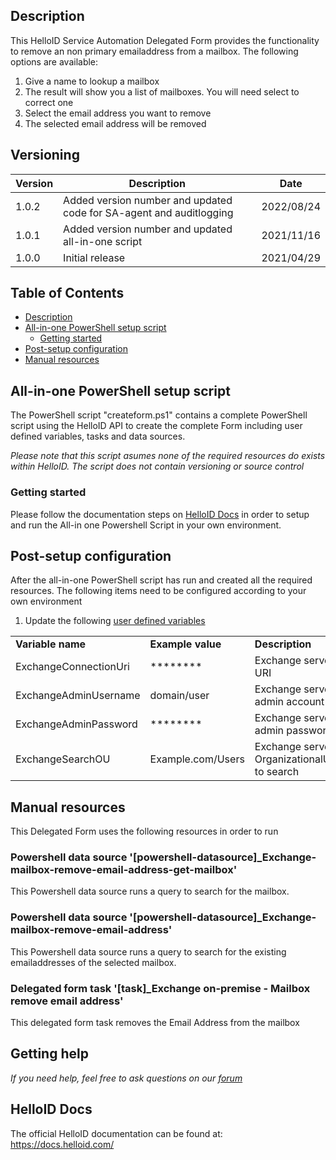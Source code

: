 <!-- Description -->
## Description
This HelloID Service Automation Delegated Form provides the functionality to remove an non primary emailaddress from a mailbox. The following options are available:
 1. Give a name to lookup a mailbox
 2. The result will show you a list of mailboxes. You will need select to correct one
 3. Select the email address you want to remove
 4. The selected email address will be removed

## Versioning
| Version | Description | Date |
| - | - | - |
| 1.0.2   | Added version number and updated code for SA-agent and auditlogging | 2022/08/24  |
| 1.0.1   | Added version number and updated all-in-one script | 2021/11/16  |
| 1.0.0   | Initial release | 2021/04/29  |

<!-- TABLE OF CONTENTS -->
## Table of Contents
* [Description](#description)
* [All-in-one PowerShell setup script](#all-in-one-powershell-setup-script)
  * [Getting started](#getting-started)
* [Post-setup configuration](#post-setup-configuration)
* [Manual resources](#manual-resources)


## All-in-one PowerShell setup script
The PowerShell script "createform.ps1" contains a complete PowerShell script using the HelloID API to create the complete Form including user defined variables, tasks and data sources.

 _Please note that this script asumes none of the required resources do exists within HelloID. The script does not contain versioning or source control_


### Getting started
Please follow the documentation steps on [HelloID Docs](https://docs.helloid.com/hc/en-us/articles/360017556559-Service-automation-GitHub-resources) in order to setup and run the All-in one Powershell Script in your own environment.


## Post-setup configuration
After the all-in-one PowerShell script has run and created all the required resources. The following items need to be configured according to your own environment
 1. Update the following [user defined variables](https://docs.helloid.com/hc/en-us/articles/360014169933-How-to-Create-and-Manage-User-Defined-Variables)
<table>
  <tr><td><strong>Variable name</strong></td><td><strong>Example value</strong></td><td><strong>Description</strong></td></tr>
  <tr><td>ExchangeConnectionUri</td><td>********</td><td>Exchange server URI</td></tr>
  <tr><td>ExchangeAdminUsername</td><td>domain/user</td><td>Exchange server admin account</td></tr>
  <tr><td>ExchangeAdminPassword</td><td>********</td><td>Exchange server admin password</td></tr>
  <tr><td>ExchangeSearchOU</td><td>Example.com/Users</td><td>Exchange server OrganizationalUnit to search</td></tr>
</table>

## Manual resources
This Delegated Form uses the following resources in order to run

### Powershell data source '[powershell-datasource]_Exchange-mailbox-remove-email-address-get-mailbox'
This Powershell data source runs a query to search for the mailbox.

### Powershell data source '[powershell-datasource]_Exchange-mailbox-remove-email-address'
This Powershell data source runs a query to search for the existing emailaddresses of the selected mailbox.

### Delegated form task '[task]_Exchange on-premise - Mailbox remove email address'
This delegated form task removes the Email Address from the mailbox

## Getting help
_If you need help, feel free to ask questions on our [forum](https://forum.helloid.com/forum/helloid-connectors/service-automation/250-helloid-sa-exchange-onpremises-remove-email-address)_

## HelloID Docs
The official HelloID documentation can be found at: https://docs.helloid.com/